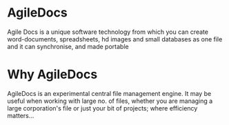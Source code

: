 # AgileDocs

Agile Docs is a unique software technology from which you can create word-documents, spreadsheets, 
hd images and small databases as one file and it can synchronise, and made portable

# Why AgileDocs

AgileDocs is an experimental central file management engine. It may be useful when working with large no. of files, whether you are managing a large corporation's file or just your bit of projects; where efficiency matters...
